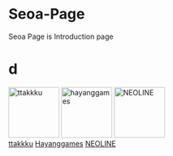 # Seoa-Page
Seoa Page is  Introduction page

# d
<img src="https://avatars.githubusercontent.com/ttakkku" width="100" title="ttakkku"> <img src="https://avatars.githubusercontent.com/hayanggames" width="100" title="hayanggames"> <img src="https://avatars.githubusercontent.com/code325" width="100" title="NEOLINE">
<br> [ttakkku](http://github.com/ttakkku)    [Hayanggames](https://github.com/hayanggames)    [NEOLINE](https://github.com/code325) <br>
